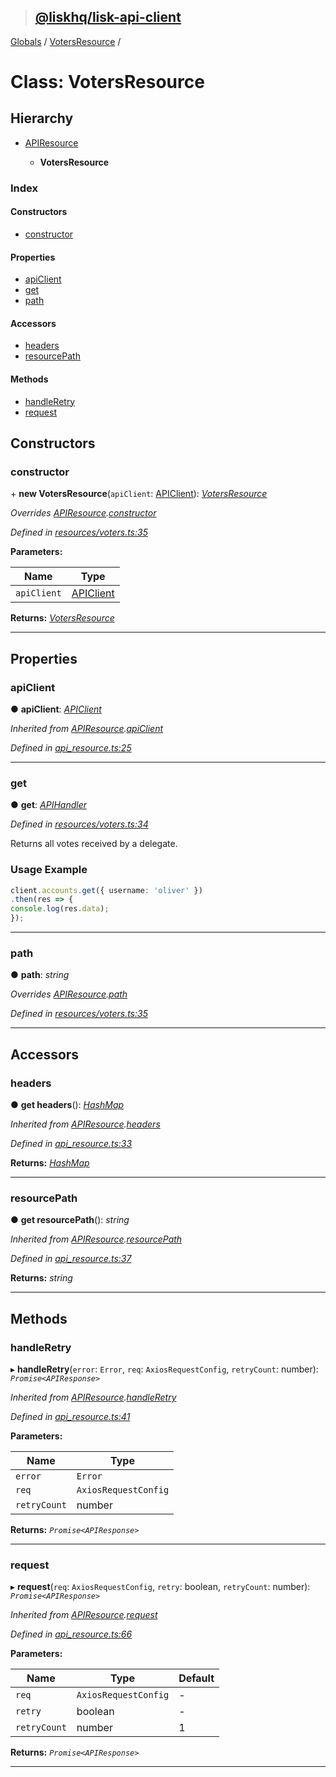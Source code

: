 > ## [@liskhq/lisk-api-client](../README.md)

[Globals](../globals.md) / [VotersResource](votersresource.md) /

# Class: VotersResource

## Hierarchy

* [APIResource](apiresource.md)

  * **VotersResource**

### Index

#### Constructors

* [constructor](votersresource.md#constructor)

#### Properties

* [apiClient](votersresource.md#apiclient)
* [get](votersresource.md#get)
* [path](votersresource.md#path)

#### Accessors

* [headers](votersresource.md#headers)
* [resourcePath](votersresource.md#resourcepath)

#### Methods

* [handleRetry](votersresource.md#handleretry)
* [request](votersresource.md#request)

## Constructors

###  constructor

\+ **new VotersResource**(`apiClient`: [APIClient](apiclient.md)): *[VotersResource](votersresource.md)*

*Overrides [APIResource](apiresource.md).[constructor](apiresource.md#constructor)*

*Defined in [resources/voters.ts:35](url)*

**Parameters:**

Name | Type |
------ | ------ |
`apiClient` | [APIClient](apiclient.md) |

**Returns:** *[VotersResource](votersresource.md)*

___

## Properties

###  apiClient

● **apiClient**: *[APIClient](apiclient.md)*

*Inherited from [APIResource](apiresource.md).[apiClient](apiresource.md#apiclient)*

*Defined in [api_resource.ts:25](url)*

___

###  get

● **get**: *[APIHandler](../globals.md#apihandler)*

*Defined in [resources/voters.ts:34](url)*

Returns all votes received by a delegate.

### Usage Example
```ts
client.accounts.get({ username: 'oliver' })
.then(res => {
console.log(res.data);
});
```

___

###  path

● **path**: *string*

*Overrides [APIResource](apiresource.md).[path](apiresource.md#path)*

*Defined in [resources/voters.ts:35](url)*

___

## Accessors

###  headers

● **get headers**(): *[HashMap](../interfaces/hashmap.md)*

*Inherited from [APIResource](apiresource.md).[headers](apiresource.md#headers)*

*Defined in [api_resource.ts:33](url)*

**Returns:** *[HashMap](../interfaces/hashmap.md)*

___

###  resourcePath

● **get resourcePath**(): *string*

*Inherited from [APIResource](apiresource.md).[resourcePath](apiresource.md#resourcepath)*

*Defined in [api_resource.ts:37](url)*

**Returns:** *string*

___

## Methods

###  handleRetry

▸ **handleRetry**(`error`: `Error`, `req`: `AxiosRequestConfig`, `retryCount`: number): *`Promise<APIResponse>`*

*Inherited from [APIResource](apiresource.md).[handleRetry](apiresource.md#handleretry)*

*Defined in [api_resource.ts:41](url)*

**Parameters:**

Name | Type |
------ | ------ |
`error` | `Error` |
`req` | `AxiosRequestConfig` |
`retryCount` | number |

**Returns:** *`Promise<APIResponse>`*

___

###  request

▸ **request**(`req`: `AxiosRequestConfig`, `retry`: boolean, `retryCount`: number): *`Promise<APIResponse>`*

*Inherited from [APIResource](apiresource.md).[request](apiresource.md#request)*

*Defined in [api_resource.ts:66](url)*

**Parameters:**

Name | Type | Default |
------ | ------ | ------ |
`req` | `AxiosRequestConfig` | - |
`retry` | boolean | - |
`retryCount` | number | 1 |

**Returns:** *`Promise<APIResponse>`*

___